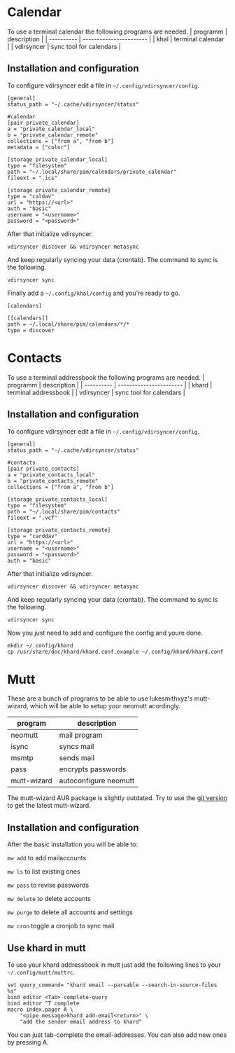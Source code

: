 # Calendar
To use a terminal calendar the following programs are needed.
| programm   | description             |
| ---------- | ----------------------- |
| khal       | terminal calendar       |
| vdirsyncer | sync tool for calendars |

## Installation and configuration
To configure vdirsyncer edit a file in ```~/.config/vdirsyncer/config```.

```
[general]
status_path = "~/.cache/vdirsyncer/status"

#calendar
[pair private_calendar]
a = "private_calendar_local"
b = "private_calendar_remote"
collections = ["from a", "from b"]
metadata = ["color"]

[storage private_calendar_local]
type = "filesystem"
path = "~/.local/share/pim/calendars/private_calendar"
fileext = ".ics"

[storage private_calendar_remote]
type = "caldav"
url = "https://<url>"
auth = "basic"
username = "<username>"
password = "<password>"

```

After that initialize vdirsyncer.

```vdirsyncer discover && vdirsyncer metasync```

And keep regularly syncing your data (crontab).
The command to sync is the following.

```vdirsyncer sync```

Finally add a ```~/.config/khal/config``` and you're ready to go.

```
[calendars]

[[calendars]]
path = ~/.local/share/pim/calendars/*/*
type = discover
```


# Contacts
To use a terminal addressbook the following programs are needed.
| programm   | description             |
| ---------- | ----------------------- |
| khard      | terminal addressbook    |
| vdirsyncer | sync tool for calendars |

## Installation and configuration
To configure vdirsyncer edit a file in ```~/.config/vdirsyncer/config```.

```
[general]
status_path = "~/.cache/vdirsyncer/status"

#contacts
[pair private_contacts]
a = "private_contacts_local"
b = "private_contacts_remote"
collections = ["from a", "from b"]

[storage private_contacts_local]
type = "filesystem"
path = "~/.local/share/pim/contacts"
fileext = ".vcf"

[storage private_contacts_remote]
type = "carddav"
url = "https://<url>"
username = "<username>"
password = "<password>"
auth = "basic"
```

After that initialize vdirsyncer.

```vdirsyncer discover && vdirsyncer metasync```

And keep regularly syncing your data (crontab).
The command to sync is the following.

```vdirsyncer sync```

Now you just need to add and configure the config and youre done.

```
mkdir ~/.config/khard
cp /usr/share/doc/khard/khard.conf.example ~/.config/khard/khard.conf
```

# Mutt
These are a bunch of programs to be able to use lukesmithxyz's mutt-wizard,
which will be able to setup your neomutt acordingly.

| program     | description           |
| ----------- | --------------------- |
| neomutt     | mail program          |
| isync       | syncs mail            |
| msmtp       | sends mail            |
| pass        | encrypts passwords    |
| mutt-wizard | autoconfigure neomutt |

The mutt-wizard AUR package is slightly outdated.
Try to use the [git version](https://github.com/LukeSmithxyz/mutt-wizard) to get the latest mutt-wizard.

## Installation and configuration
After the basic installation you will be able to:

``` mw add ``` to add mailaccounts

``` mw ls ``` to list existing ones

``` mw pass ``` to revise passwords

``` mw delete ``` to delete accounts

``` mw purge ``` to delete all accounts and settings

``` mw cron ``` toggle a cronjob to sync mail

## Use khard in mutt
To use your khard addressbook in mutt just add the following lines to your ```~/.config/mutt/muttrc```.

```
set query_command= "khard email --parsable --search-in-source-files %s"
bind editor <Tab> complete-query
bind editor ^T complete
macro index,pager A \
	"<pipe message>khard add-email<return>" \
	"add the sender email address to khard"
```

You can just tab-complete the email-addresses.
You can also add new ones by pressing A.
